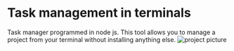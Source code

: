 # Task management in terminals
Task manager programmed in node js. This tool allows you to manage a project from your terminal without installing anything else.
![project picture](https://gcdnb.pbrd.co/images/OcThJXjuZZ10.png?o=1) 
